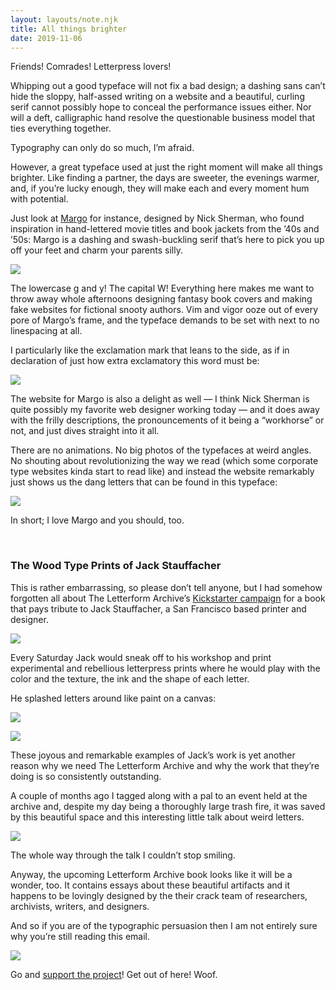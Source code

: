 ```yaml
---
layout: layouts/note.njk
title: All things brighter
date: 2019-11-06
---
```


Friends! Comrades! Letterpress lovers!

Whipping out a good typeface will not fix a bad design; a dashing sans can’t hide the sloppy, half-assed writing on a website and a beautiful, curling serif cannot possibly hope to conceal the performance issues either. Nor will a deft, calligraphic hand resolve the questionable business model that ties everything together.

Typography can only do so much, I’m afraid.

However, a great typeface used at just the right moment will make all things brighter. Like finding a partner, the days are sweeter, the evenings warmer, and, if you’re lucky enough, they will make each and every moment hum with potential.

Just look at [Margo](https://www.futurefonts.xyz/hex/margo) for instance, designed by Nick Sherman, who found inspiration in hand-lettered movie titles and book jackets from the ’40s and ’50s: Margo is a dashing and swash-buckling serif that’s here to pick you up off your feet and charm your parents silly.

![](https://buttondown.s3.us-west-2.amazonaws.com/images/8080486c-8ee2-4e0c-b60e-04aff5c97caf.png)

The lowercase g and y! The capital W! Everything here makes me want to throw away whole afternoons designing fantasy book covers and making fake websites for fictional snooty authors. Vim and vigor ooze out of every pore of Margo’s frame, and the typeface demands to be set with next to no linespacing at all.

I particularly like the exclamation mark that leans to the side, as if in declaration of just how extra exclamatory this word must be:

![](https://buttondown.s3.us-west-2.amazonaws.com/images/0b7f5942-e7ec-4f10-b5a8-305ef4d60232.png)

The website for Margo is also a delight as well — I think Nick Sherman is quite possibly my favorite web designer working today — and it does away with the frilly descriptions, the pronouncements of it being a “workhorse” or not, and just dives straight into it all.

There are no animations. No big photos of the typefaces at weird angles. No shouting about revolutionizing the way we read (which some corporate type websites kinda start to read like) and instead the website remarkably just shows us the dang letters that can be found in this typeface:

![](https://buttondown.s3.us-west-2.amazonaws.com/images/7da623a0-d5ac-4f2b-a2ed-a55fe7dbb994.png)

In short; I love Margo and you should, too.

<br />

### The Wood Type Prints of Jack Stauffacher

This is rather embarrassing, so please don’t tell anyone, but I had somehow forgotten all about The Letterform Archive’s [Kickstarter campaign](https://www.kickstarter.com/projects/letterformarchive/only-on-saturday-the-wood-type-prints-of-jack-stauffacher) for a book that pays tribute to Jack Stauffacher, a San Francisco based printer and designer.

![](https://buttondown.s3.us-west-2.amazonaws.com/images/7893f1c9-15d1-43c6-bf2d-024d485a05b2.jpg)

Every Saturday Jack would sneak off to his workshop and print experimental and rebellious letterpress prints where he would play with the color and the texture, the ink and the shape of each letter.

He splashed letters around like paint on a canvas:

![](https://buttondown.s3.us-west-2.amazonaws.com/images/ca3fbcc6-d43e-4195-a260-7bcaad0f3f0d.jpg)

![](https://buttondown.s3.us-west-2.amazonaws.com/images/bd73c5dd-f1a7-4ad7-80e1-b352b43780db.jpg)

These joyous and remarkable examples of Jack’s work is yet another reason why we need The Letterform Archive and why the work that they’re doing is so consistently outstanding.

A couple of months ago I tagged along with a pal to an event held at the archive and, despite my day being a thoroughly large trash fire, it was saved by this beautiful space and this interesting little talk about weird letters.

![](https://buttondown.s3.us-west-2.amazonaws.com/images/6841c168-15b5-4ae8-af36-ff2b7a30b131.jpeg)

The whole way through the talk I couldn’t stop smiling.

Anyway, the upcoming Letterform Archive book looks like it will be a wonder, too. It contains essays about these beautiful artifacts and it happens to be lovingly designed by the their crack team of researchers, archivists, writers, and designers.

And so if you are of the typographic persuasion then I am not entirely sure why you’re still reading this email.

![](https://buttondown.s3.us-west-2.amazonaws.com/images/93648096-eac9-4620-87be-b496958d7ea2.jpg)

Go and [support the project](https://www.kickstarter.com/projects/letterformarchive/only-on-saturday-the-wood-type-prints-of-jack-stauffacher)! Get out of here! Woof.
